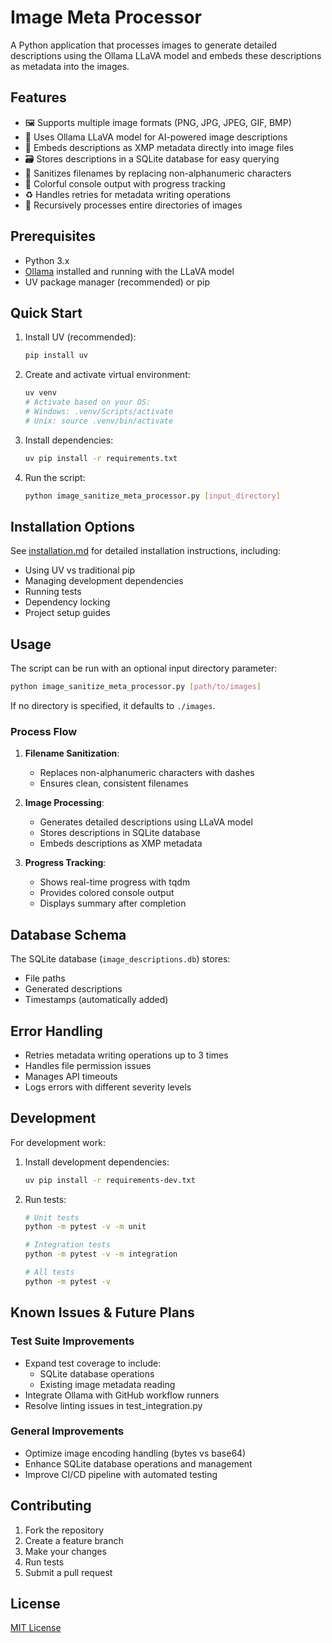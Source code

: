 # Image Meta Processor

A Python application that processes images to generate detailed descriptions using the Ollama LLaVA model and embeds these descriptions as metadata into the images.

## Features

- 🖼️ Supports multiple image formats (PNG, JPG, JPEG, GIF, BMP)
- 🤖 Uses Ollama LLaVA model for AI-powered image descriptions
- 📝 Embeds descriptions as XMP metadata directly into image files
- 🗃️ Stores descriptions in a SQLite database for easy querying
- 🧹 Sanitizes filenames by replacing non-alphanumeric characters
- 🎨 Colorful console output with progress tracking
- ♻️ Handles retries for metadata writing operations
- 📁 Recursively processes entire directories of images

## Prerequisites

- Python 3.x
- [Ollama](https://ollama.ai/) installed and running with the LLaVA model
- UV package manager (recommended) or pip

## Quick Start

1. Install UV (recommended):

    ```bash
    pip install uv
    ```

2. Create and activate virtual environment:

    ```bash
    uv venv
    # Activate based on your OS:
    # Windows: .venv/Scripts/activate
    # Unix: source .venv/bin/activate
    ```

3. Install dependencies:

    ```bash
    uv pip install -r requirements.txt
    ```

4. Run the script:

    ```bash
    python image_sanitize_meta_processor.py [input_directory]
    ```

## Installation Options

See [installation.md](installation.md) for detailed installation instructions, including:

- Using UV vs traditional pip
- Managing development dependencies
- Running tests
- Dependency locking
- Project setup guides

## Usage

The script can be run with an optional input directory parameter:

```bash
python image_sanitize_meta_processor.py [path/to/images]
```

If no directory is specified, it defaults to `./images`.

### Process Flow

1. **Filename Sanitization**:
   - Replaces non-alphanumeric characters with dashes
   - Ensures clean, consistent filenames

2. **Image Processing**:
   - Generates detailed descriptions using LLaVA model
   - Stores descriptions in SQLite database
   - Embeds descriptions as XMP metadata

3. **Progress Tracking**:
   - Shows real-time progress with tqdm
   - Provides colored console output
   - Displays summary after completion

## Database Schema

The SQLite database (`image_descriptions.db`) stores:

- File paths
- Generated descriptions
- Timestamps (automatically added)

## Error Handling

- Retries metadata writing operations up to 3 times
- Handles file permission issues
- Manages API timeouts
- Logs errors with different severity levels

## Development

For development work:

1. Install development dependencies:

    ```bash
    uv pip install -r requirements-dev.txt
    ```

2. Run tests:

    ```bash
    # Unit tests
    python -m pytest -v -m unit

    # Integration tests
    python -m pytest -v -m integration

    # All tests
    python -m pytest -v
   ```

## Known Issues & Future Plans

### Test Suite Improvements

- Expand test coverage to include:
  - SQLite database operations
  - Existing image metadata reading
- Integrate Ollama with GitHub workflow runners
- Resolve linting issues in test_integration.py

### General Improvements

- Optimize image encoding handling (bytes vs base64)
- Enhance SQLite database operations and management
- Improve CI/CD pipeline with automated testing

## Contributing

1. Fork the repository
2. Create a feature branch
3. Make your changes
4. Run tests
5. Submit a pull request

## License

[MIT License](LICENSE)
